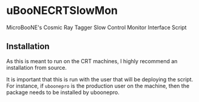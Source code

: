 # uBooNECRTSlowMon
MicroBooNE's Cosmic Ray Tagger Slow Control Monitor Interface Script

## Installation

As this is meant to run on the CRT machines, I highly recommend an installation from source.

It is important that this is run with the user that will be deploying the script. For instance, if `uboonepro` is the production user on the machine, then the package needs to be installed by uboonepro.
